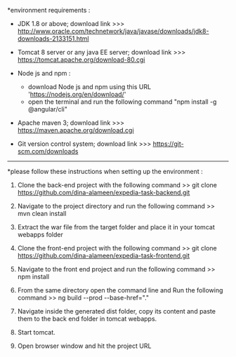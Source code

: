 *environment requirements :
- JDK 1.8 or above; download link >>> http://www.oracle.com/technetwork/java/javase/downloads/jdk8-downloads-2133151.html

- Tomcat 8 server or any java EE server; download link >>> https://tomcat.apache.org/download-80.cgi

- Node js and npm : 
    - download Node js and npm using this URL 'https://nodejs.org/en/download/'
    - open the terminal and run the following command "npm install -g @angular/cli"
    
- Apache maven 3; download link >>> https://maven.apache.org/download.cgi

- Git version control system; download link >>> https://git-scm.com/downloads
______________________________________________________________________________________

*please follow these instructions when setting up the environment : 
 
 1) Clone the back-end project with the following command >> git clone https://github.com/dina-alameen/expedia-task-backend.git
 2) Navigate to the project directory and run the following command >> mvn clean install
 3) Extract the war file from the target folder and place it in your tomcat webapps folder 
 
 4) Clone the front-end project with the following command >> git clone https://github.com/dina-alameen/expedia-task-frontend.git
 5) Navigate to the front end project and run the following command >> npm install
 6) From the same directory open the command line and Run the following command >> ng build --prod --base-href="."
 7) Navigate inside the generated dist folder, copy its content and paste them to the back end folder in tomcat webapps.
 
 8) Start tomcat.
 9) Open browser window and hit the project URL
